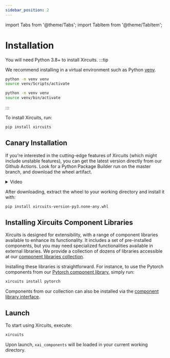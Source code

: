 ```yaml
---
sidebar_position: 2
---
```


import Tabs from '@theme/Tabs';
import TabItem from '@theme/TabItem';

# Installation
You will need Python 3.8+ to install Xircuits. 
:::tip

We recommend installing in a virtual environment such as Python [venv](https://docs.python.org/3/library/venv.html).

<Tabs>
<TabItem value="win" label="Windows">

```bash
python -m venv venv
source venv/Scripts/activate
```

</TabItem>
<TabItem value="MacOS / Linux" label="MacOS / Linux">

```bash
python -m venv venv
source venv/bin/activate
```

</TabItem>
</Tabs>

:::

To install Xircuits, run:

```bash
pip install xircuits
```

## Canary Installation

If you're interested in the cutting-edge features of Xircuits (which might include unstable features), you can get the latest version directly from our Github Actions. Look for a Python Package Builder run on the master branch, and download the wheel artifact.

<details>
  <summary>Video</summary>
  <p align="center">
  <img src="/img/docs/download-wheel.gif"></img></p>
</details>

After downloading, extract the wheel to your working directory and install it with:

```bash
pip install xircuits-version-py3.none-any.whl
```

## Installing Xircuits Component Libraries

Xircuits is designed for extensibility, with a range of component libraries available to enhance its functionality. It includes a set of pre-installed components, but you may need specialized functionalities available in external libraries. We provide a collection of dozens of libraries accessible at our [component libraries collection](https://github.com/XpressAI/xircuits/blob/master/xai_components#external-library). 

Installing these libraries is straightforward. For instance, to use the Pytorch components from our [Pytorch component library](https://github.com/XpressAI/xai-pytorch), simply run:

```bash
xircuits install pytorch
```

Components from our collection can also be installed via the [component library interface](../component-library/installation.md#installation-using-the-xircuits-library-interface).

## Launch

To start using Xircuits, execute:

```bash
xircuits
```

Upon launch, `xai_components` will be loaded in your current working directory.